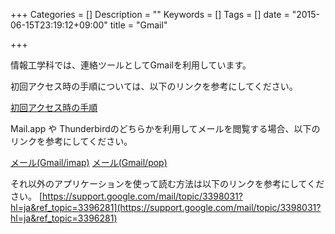 +++
Categories = []
Description = ""
Keywords = []
Tags = []
date = "2015-06-15T23:19:12+09:00"
title = "Gmail"

+++

情報工学科では、連絡ツールとしてGmailを利用しています。

初回アクセス時の手順については、以下のリンクを参考にしてください。

[初回アクセス時の手順](nonurl)

Mail.app や Thunderbirdのどちらかを利用してメールを閲覧する場合、以下のリンクを参考にしてください。

[メール(Gmail/imap)](system/gmail-imap)
[メール(Gmail/pop)](system/gmail-pop)

それ以外のアプリケーションを使って読む方法は以下のリンクを参考にしてください。
[https://support.google.com/mail/topic/3398031?hl=ja&ref_topic=3396281](https://support.google.com/mail/topic/3398031?hl=ja&ref_topic=3396281)

